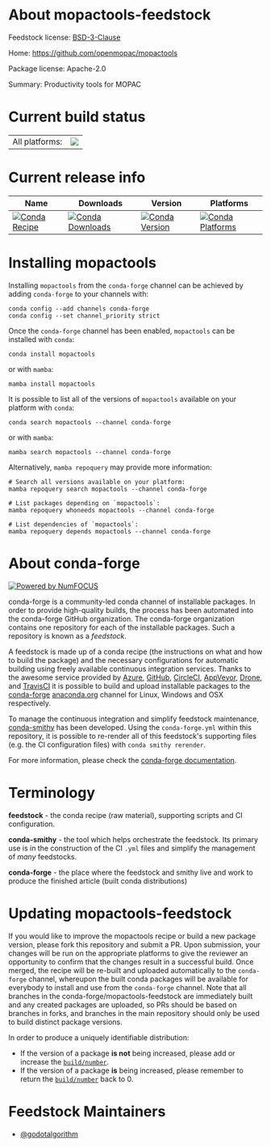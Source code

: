About mopactools-feedstock
==========================

Feedstock license: [BSD-3-Clause](https://github.com/conda-forge/mopactools-feedstock/blob/main/LICENSE.txt)

Home: https://github.com/openmopac/mopactools

Package license: Apache-2.0

Summary: Productivity tools for MOPAC

Current build status
====================


<table><tr><td>All platforms:</td>
    <td>
      <a href="https://dev.azure.com/conda-forge/feedstock-builds/_build/latest?definitionId=26624&branchName=main">
        <img src="https://dev.azure.com/conda-forge/feedstock-builds/_apis/build/status/mopactools-feedstock?branchName=main">
      </a>
    </td>
  </tr>
</table>

Current release info
====================

| Name | Downloads | Version | Platforms |
| --- | --- | --- | --- |
| [![Conda Recipe](https://img.shields.io/badge/recipe-mopactools-green.svg)](https://anaconda.org/conda-forge/mopactools) | [![Conda Downloads](https://img.shields.io/conda/dn/conda-forge/mopactools.svg)](https://anaconda.org/conda-forge/mopactools) | [![Conda Version](https://img.shields.io/conda/vn/conda-forge/mopactools.svg)](https://anaconda.org/conda-forge/mopactools) | [![Conda Platforms](https://img.shields.io/conda/pn/conda-forge/mopactools.svg)](https://anaconda.org/conda-forge/mopactools) |

Installing mopactools
=====================

Installing `mopactools` from the `conda-forge` channel can be achieved by adding `conda-forge` to your channels with:

```
conda config --add channels conda-forge
conda config --set channel_priority strict
```

Once the `conda-forge` channel has been enabled, `mopactools` can be installed with `conda`:

```
conda install mopactools
```

or with `mamba`:

```
mamba install mopactools
```

It is possible to list all of the versions of `mopactools` available on your platform with `conda`:

```
conda search mopactools --channel conda-forge
```

or with `mamba`:

```
mamba search mopactools --channel conda-forge
```

Alternatively, `mamba repoquery` may provide more information:

```
# Search all versions available on your platform:
mamba repoquery search mopactools --channel conda-forge

# List packages depending on `mopactools`:
mamba repoquery whoneeds mopactools --channel conda-forge

# List dependencies of `mopactools`:
mamba repoquery depends mopactools --channel conda-forge
```


About conda-forge
=================

[![Powered by
NumFOCUS](https://img.shields.io/badge/powered%20by-NumFOCUS-orange.svg?style=flat&colorA=E1523D&colorB=007D8A)](https://numfocus.org)

conda-forge is a community-led conda channel of installable packages.
In order to provide high-quality builds, the process has been automated into the
conda-forge GitHub organization. The conda-forge organization contains one repository
for each of the installable packages. Such a repository is known as a *feedstock*.

A feedstock is made up of a conda recipe (the instructions on what and how to build
the package) and the necessary configurations for automatic building using freely
available continuous integration services. Thanks to the awesome service provided by
[Azure](https://azure.microsoft.com/en-us/services/devops/), [GitHub](https://github.com/),
[CircleCI](https://circleci.com/), [AppVeyor](https://www.appveyor.com/),
[Drone](https://cloud.drone.io/welcome), and [TravisCI](https://travis-ci.com/)
it is possible to build and upload installable packages to the
[conda-forge](https://anaconda.org/conda-forge) [anaconda.org](https://anaconda.org/)
channel for Linux, Windows and OSX respectively.

To manage the continuous integration and simplify feedstock maintenance,
[conda-smithy](https://github.com/conda-forge/conda-smithy) has been developed.
Using the ``conda-forge.yml`` within this repository, it is possible to re-render all of
this feedstock's supporting files (e.g. the CI configuration files) with ``conda smithy rerender``.

For more information, please check the [conda-forge documentation](https://conda-forge.org/docs/).

Terminology
===========

**feedstock** - the conda recipe (raw material), supporting scripts and CI configuration.

**conda-smithy** - the tool which helps orchestrate the feedstock.
                   Its primary use is in the construction of the CI ``.yml`` files
                   and simplify the management of *many* feedstocks.

**conda-forge** - the place where the feedstock and smithy live and work to
                  produce the finished article (built conda distributions)


Updating mopactools-feedstock
=============================

If you would like to improve the mopactools recipe or build a new
package version, please fork this repository and submit a PR. Upon submission,
your changes will be run on the appropriate platforms to give the reviewer an
opportunity to confirm that the changes result in a successful build. Once
merged, the recipe will be re-built and uploaded automatically to the
`conda-forge` channel, whereupon the built conda packages will be available for
everybody to install and use from the `conda-forge` channel.
Note that all branches in the conda-forge/mopactools-feedstock are
immediately built and any created packages are uploaded, so PRs should be based
on branches in forks, and branches in the main repository should only be used to
build distinct package versions.

In order to produce a uniquely identifiable distribution:
 * If the version of a package **is not** being increased, please add or increase
   the [``build/number``](https://docs.conda.io/projects/conda-build/en/latest/resources/define-metadata.html#build-number-and-string).
 * If the version of a package **is** being increased, please remember to return
   the [``build/number``](https://docs.conda.io/projects/conda-build/en/latest/resources/define-metadata.html#build-number-and-string)
   back to 0.

Feedstock Maintainers
=====================

* [@godotalgorithm](https://github.com/godotalgorithm/)


